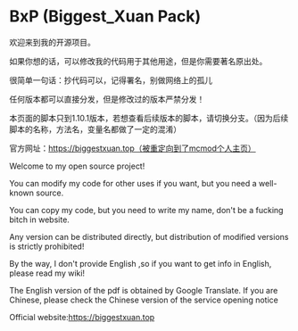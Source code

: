 # BxP (Biggest_Xuan Pack)

欢迎来到我的开源项目。

如果你想的话，可以修改我的代码用于其他用途，但是你需要著名原出处。

很简单一句话：抄代码可以，记得署名，别做网络上的孤儿

任何版本都可以直接分发，但是修改过的版本严禁分发！

本页面的脚本只到1.10.1版本，若想查看后续版本的脚本，请切换分支。（因为后续脚本的名称，方法名，变量名都做了一定的混淆）

官方网址：https://biggestxuan.top（被重定向到了mcmod个人主页）  

Welcome to my open source project!

You can modify my code for other uses if you want, but you need a well-known source.  

You can copy my code, but you need to write my name, don't be a fucking bitch in website. 

Any version can be distributed directly, but distribution of modified versions is strictly prohibited!

By the way, I don't provide English ,so if you want to get info in English, please read my wiki!  

The English version of the pdf is obtained by Google Translate. If you are Chinese, please check the Chinese version of the service opening notice

Official website:https://biggestxuan.top
